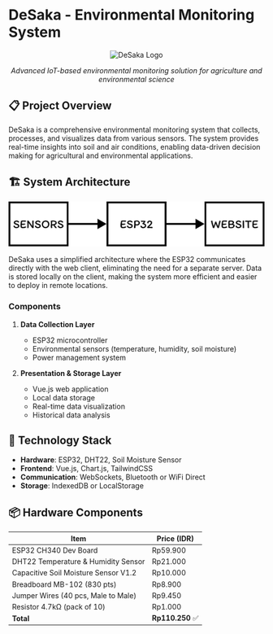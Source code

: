# DeSaka - Environmental Monitoring System

<div align="center">

![DeSaka Logo](./public/favicon.ico)

_Advanced IoT-based environmental monitoring solution for agriculture and environmental science_

</div>

## 📋 Project Overview

DeSaka is a comprehensive environmental monitoring system that collects, processes, and visualizes data from various sensors. The system provides real-time insights into soil and air conditions, enabling data-driven decision making for agricultural and environmental applications.

## 🏗️ System Architecture

![Example Image](./github/example.png)

DeSaka uses a simplified architecture where the ESP32 communicates directly with the web client, eliminating the need for a separate server. Data is stored locally on the client, making the system more efficient and easier to deploy in remote locations.

### Components

1. **Data Collection Layer**

   - ESP32 microcontroller
   - Environmental sensors (temperature, humidity, soil moisture)
   - Power management system

2. **Presentation & Storage Layer**
   - Vue.js web application
   - Local data storage
   - Real-time data visualization
   - Historical data analysis

## 🔧 Technology Stack

- **Hardware**: ESP32, DHT22, Soil Moisture Sensor
- **Frontend**: Vue.js, Chart.js, TailwindCSS
- **Communication**: WebSockets, Bluetooth or WiFi Direct
- **Storage**: IndexedDB or LocalStorage

## 📦 Hardware Components

| Item                                 | Price (IDR)      |
| ------------------------------------ | ---------------- |
| ESP32 CH340 Dev Board                | Rp59.900         |
| DHT22 Temperature & Humidity Sensor  | Rp21.000         |
| Capacitive Soil Moisture Sensor V1.2 | Rp10.000         |
| Breadboard MB-102 (830 pts)          | Rp8.900          |
| Jumper Wires (40 pcs, Male to Male)  | Rp9.450          |
| Resistor 4.7kΩ (pack of 10)          | Rp1.000          |
| **Total**                            | **Rp110.250** ✅ |
